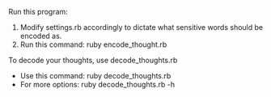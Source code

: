 Run this program:

1. Modify settings.rb accordingly to dictate what sensitive words should be encoded as.
2. Run this command: ruby encode_thought.rb

To decode your thoughts, use decode_thoughts.rb
- Use this command: ruby decode_thoughts.rb 
- For more options: ruby decode_thoughts.rb -h 
